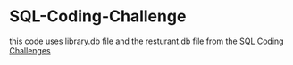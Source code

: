 # SQL-Coding-Challenge

this code uses library.db file and the resturant.db 
file from the [SQL Coding Challenges](https://www.linkedin.com/learning/sql-code-challenge)
